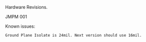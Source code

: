 Hardware Revisions.

JMPM 001

  Known issues:
  
    Ground Plane Isolate is 24mil. Next version should use 16mil.
